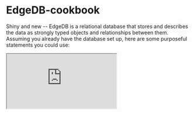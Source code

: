# EdgeDB-cookbook
Shiny and new -- EdgeDB is a relational database that stores and describes the data as strongly typed objects and relationships between them.
Assuming you already have the database set up, here are some purposeful statements you could use:
<iframe src="https://spectrum.chat/edgedb/general/personal-accomplishment-edgedb-authentication-from-svelte-js~ff16a60c-91b2-4e85-aa13-1aa3d22d9500"></iframe>
